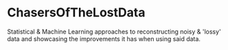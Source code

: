 # ChasersOfTheLostData
Statistical &amp; Machine Learning approaches to reconstructing noisy &amp; 'lossy' data and showcasing the improvements it has when using said data.
